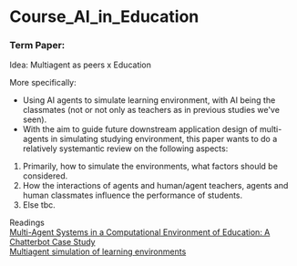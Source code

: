 # Course_AI_in_Education


### Term Paper:  

Idea: Multiagent as peers x Education

More specifically:  
- Using AI agents to simulate learning environment, with AI being the classmates (not or not only as teachers as in previous studies we've seen).  
- With the aim to guide future downstream application design of multi-agents in simulating studying environment, this paper wants to do a relatively systemantic review on the following aspects:
1. Primarily, how to simulate the environments, what factors should be considered.
2. How the interactions of agents and human/agent teachers, agents and human classmates influence the performance of students.
3. Else tbc.


Readings <br>
[Multi-Agent Systems in a Computational Environment of Education:
A Chatterbot Case Study](https://infonomics-society.org/wp-content/uploads/iji/published-papers/volume-3-2010/Multi-Agent-Systems-in-a-Computational-Environment-of-Education-A-Chatterbot-Case-Study.pdf)  
[Multiagent simulation of learning environments](https://dl.acm.org/doi/abs/10.1145/1082473.1082617)  

